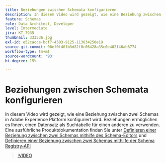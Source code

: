 ```yaml
---
title: Beziehungen zwischen Schemata konfigurieren
description: In diesem Video wird gezeigt, wie eine Beziehung zwischen zwei Schemas in Adobe Experience Platform konfiguriert wird. Beziehungen ermöglichen es Ihnen, einen Datensatz als Nachschlagetabelle für einen anderen zu verwenden.
feature: Schemas
role: Data Architect, Developer
level: Intermediate
jira: KT-7935
thumbnail: 333536.jpg
exl-id: e52cacce-bcf7-4583-9125-113634250e19
source-git-commit: 00ef0f40fb3d82f0c06428a35c0e402f46ab6774
workflow-type: tm+mt
source-wordcount: '93'
ht-degree: 15%

---
```


# Beziehungen zwischen Schemata konfigurieren

In diesem Video wird gezeigt, wie eine Beziehung zwischen zwei Schemas in Adobe Experience Platform konfiguriert wird. Beziehungen ermöglichen es Ihnen, einen Datensatz als Suchtabelle für einen anderen zu verwenden. Eine ausführliche Produktdokumentation finden Sie unter [Definieren einer Beziehung zwischen zwei Schemas mithilfe des Schema-Editors](https://experienceleague.adobe.com/docs/experience-platform/xdm/tutorials/relationship-ui.html?lang=de) und [Definieren einer Beziehung zwischen zwei Schemas mithilfe der Schema Registry-API](https://experienceleague.adobe.com/docs/experience-platform/xdm/tutorials/relationship-api.html)

>[!VIDEO](https://video.tv.adobe.com/v/333536?learn=on)

